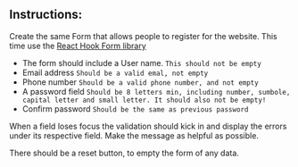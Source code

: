 ## Instructions:

Create the same Form that allows people to register for the website.
This time use the [React Hook Form library](https://react-hook-form.com/)

- The form should include a User name.
  `This should not be empty`
- Email address
  `Should be a valid emal, not empty`
- Phone number
  `Should be a valid phone number, and not empty`
- A password field
  `Should be 8 letters min, including number, sumbole, capital letter and small letter. It should also not be empty!`
- Confirm password
  `Should be the same as previous password`

When a field loses focus the validation should kick in and display the errors under its respective field. Make the message as helpful as possible.

There should be a reset button, to empty the form of any data.
